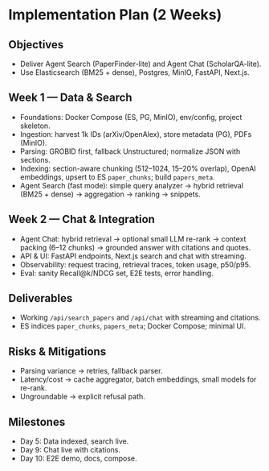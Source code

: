 # Implementation Plan (2 Weeks)

## Objectives
- Deliver Agent Search (PaperFinder-lite) and Agent Chat (ScholarQA-lite).
- Use Elasticsearch (BM25 + dense), Postgres, MinIO, FastAPI, Next.js.

## Week 1 — Data & Search
- Foundations: Docker Compose (ES, PG, MinIO), env/config, project skeleton.
- Ingestion: harvest 1k IDs (arXiv/OpenAlex), store metadata (PG), PDFs (MinIO).
- Parsing: GROBID first, fallback Unstructured; normalize JSON with sections.
- Indexing: section-aware chunking (512–1024, 15–20% overlap), OpenAI embeddings, upsert to ES `paper_chunks`; build `papers_meta`.
- Agent Search (fast mode): simple query analyzer → hybrid retrieval (BM25 + dense) → aggregation → ranking → snippets.

## Week 2 — Chat & Integration
- Agent Chat: hybrid retrieval → optional small LLM re-rank → context packing (6–12 chunks) → grounded answer with citations and quotes.
- API & UI: FastAPI endpoints, Next.js search and chat with streaming.
- Observability: request tracing, retrieval traces, token usage, p50/p95.
- Eval: sanity Recall@k/NDCG set, E2E tests, error handling.

## Deliverables
- Working `/api/search_papers` and `/api/chat` with streaming and citations.
- ES indices `paper_chunks`, `papers_meta`; Docker Compose; minimal UI.

## Risks & Mitigations
- Parsing variance → retries, fallback parser.
- Latency/cost → cache aggregator, batch embeddings, small models for re-rank.
- Ungroundable → explicit refusal path.

## Milestones
- Day 5: Data indexed, search live.
- Day 9: Chat live with citations.
- Day 10: E2E demo, docs, compose.
